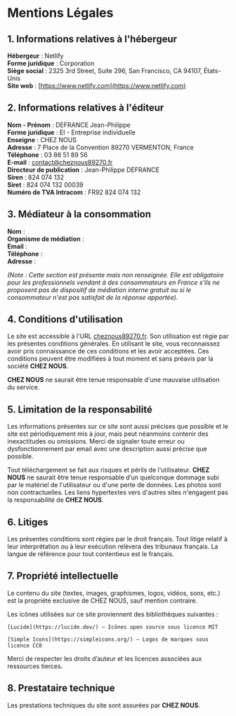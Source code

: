 ---
---
# Mentions Légales

## 1. Informations relatives à l'hébergeur

**Hébergeur** : Netlify  
**Forme juridique** : Corporation  
**Siège social** : 2325 3rd Street, Suite 296, San Francisco, CA 94107, États-Unis  
**Site web** : [https://www.netlify.com](https://www.netlify.com)  

## 2. Informations relatives à l'éditeur

**Nom - Prénom** : DEFRANCE Jean-Philippe  
**Forme juridique** : EI - Entreprise individuelle  
**Enseigne** : CHEZ NOUS  
**Adresse** : 7 Place de la Convention 89270 VERMENTON, France  
**Téléphone** : 03 86 51 89 56  
**E-mail** : contact@cheznous89270.fr  
**Directeur de publication** : Jean-Philippe DEFRANCE  
**Siren** : 824 074 132  
**Siret** : 824 074 132 00039  
**Numéro de TVA Intracom** : FR92 824 074 132  

## 3. Médiateur à la consommation

**Nom** :  
**Organisme de médiation** :  
**Email** :  
**Téléphone** :  
**Adresse** :  

*(Note : Cette section est présente mais non renseignée. Elle est obligatoire pour les professionnels vendant à des consommateurs en France s'ils ne proposent pas de dispositif de médiation interne gratuit ou si le consommateur n'est pas satisfait de la réponse apportée).*

## 4. Conditions d'utilisation

Le site est accessible à l'URL [cheznous89270.fr](https://cheznous89270.fr).
Son utilisation est régie par les présentes conditions générales. En utilisant le site, vous reconnaissez avoir pris connaissance de ces conditions et les avoir acceptées. Ces conditions peuvent être modifiées à tout moment et sans préavis par la société **CHEZ NOUS**.

**CHEZ NOUS** ne saurait être tenue responsable d'une mauvaise utilisation du service.

## 5. Limitation de la responsabilité

Les informations présentes sur ce site sont aussi précises que possible et le site est périodiquement mis à jour, mais peut néanmoins contenir des inexactitudes ou omissions.
Merci de signaler toute erreur ou dysfonctionnement par email avec une description aussi précise que possible.

Tout téléchargement se fait aux risques et périls de l'utilisateur. **CHEZ NOUS** ne saurait être tenue responsable d’un quelconque dommage subi par le matériel de l'utilisateur ou d'une perte de données.
Les photos sont non contractuelles.
Les liens hypertextes vers d'autres sites n'engagent pas la responsabilité de **CHEZ NOUS**.

## 6. Litiges

Les présentes conditions sont régies par le droit français. Tout litige relatif à leur interprétation ou à leur exécution relèvera des tribunaux français.
La langue de référence pour tout contentieux est le français.

## 7. Propriété intellectuelle

Le contenu du site (textes, images, graphismes, logos, vidéos, sons, etc.) est la propriété exclusive de CHEZ NOUS, sauf mention contraire.

Les icônes utilisées sur ce site proviennent des bibliothèques suivantes :

    [Lucide](https://lucide.dev/) — Icônes open source sous licence MIT

    [Simple Icons](https://simpleicons.org/) — Logos de marques sous licence CC0

Merci de respecter les droits d’auteur et les licences associées aux ressources tierces.

## 8. Prestataire technique

Les prestations techniques du site sont assurées par **CHEZ NOUS**.
